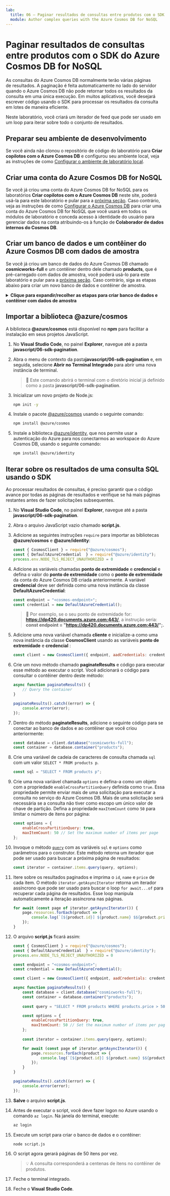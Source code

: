 ```yaml
---
lab:
  title: 06 – Paginar resultados de consultas entre produtos com o SDK do Azure Cosmos DB for NoSQL
  module: Author complex queries with the Azure Cosmos DB for NoSQL
---
```


# Paginar resultados de consultas entre produtos com o SDK do Azure Cosmos DB for NoSQL

As consultas do Azure Cosmos DB normalmente terão várias páginas de resultados. A paginação é feita automaticamente no lado do servidor quando o Azure Cosmos DB não pode retornar todos os resultados da consulta em uma única execução. Em muitos aplicativos, você desejará escrever código usando o SDK para processar os resultados da consulta em lotes de maneira eficiente.

Neste laboratório, você criará um iterador de feed que pode ser usado em um loop para iterar sobre todo o conjunto de resultados.

## Preparar seu ambiente de desenvolvimento

Se você ainda não clonou o repositório de código do laboratório para **Criar copilotos com o Azure Cosmos DB** e configurou seu ambiente local, veja as instruções de como [Configurar o ambiente de laboratório local](00-setup-lab-environment.md).

## Criar uma conta do Azure Cosmos DB for NoSQL

Se você já criou uma conta do Azure Cosmos DB for NoSQL para os laboratórios **Criar copilotos com o Azure Cosmos DB** neste site, poderá usá-la para este laboratório e pular para a [próxima seção](#create-azure-cosmos-db-database-and-container-with-sample-data). Caso contrário, veja as instruções de como [Configurar o Azure Cosmos DB](../../common/instructions/00-setup-cosmos-db.md) para criar uma conta do Azure Cosmos DB for NoSQL que você usará em todos os módulos de laboratório e conceda acesso à identidade do usuário para gerenciar dados na conta atribuindo-os à função de **Colaborador de dados internos do Cosmos DB**.

## Criar um banco de dados e um contêiner do Azure Cosmos DB com dados de amostra

Se você já criou um banco de dados do Azure Cosmos DB chamado **cosmicworks-full** e um contêiner dentro dele chamado **products**, que é pré-carregado com dados de amostra, você poderá usá-lo para este laboratório e pular para a [próxima seção](#import-the-azurecosmos-library). Caso contrário, siga as etapas abaixo para criar um novo banco de dados e contêiner de amostra.

<details markdown=1>
<summary markdown="span"><strong>Clique para expandir/recolher as etapas para criar banco de dados e contêiner com dados de amostra</strong></summary>

1. Dentro do recurso de conta do **Azure Cosmos DB** recém-criado, navegue até o painel do **Data Explorer**.

1. Na home page do **Data Explorer**, selecione **Lançar início rápido**.

1. No formulário **Novo contêiner**, insira os seguintes valores:

    - **Database id**: `cosmicworks-full`
    - **Container id**: `products`
    - **Chave de partição**: `/categoryId`
    - **Repositório analítico**: `Off`

1. Selecione **OK** para criar o novo contêiner. Esse processo levará um ou dois minutos enquanto cria os recursos e pré-carrega o contêiner com dados de produto de amostra.

1. Mantenha a guia do navegador aberta, pois voltaremos a ela mais tarde.

1. Volte ao **Visual Studio Code**.

</details>

## Importar a biblioteca @azure/cosmos

A biblioteca **@azure/cosmos** está disponível no **npm** para facilitar a instalação em seus projetos JavaScript.

1. No **Visual Studio Code**, no painel **Explorer**, navegue até a pasta **javascript/06-sdk-pagination**.

1. Abra o menu de contexto da pasta**javascript/06-sdk-pagination** e, em seguida, selecione **Abrir no Terminal Integrado** para abrir uma nova instância de terminal.

    > &#128221; Este comando abrirá o terminal com o diretório inicial já definido como a pasta **javascript/06-sdk-pagination**.

1. Inicializar um novo projeto de Node.js:

    ```bash
    npm init -y
    ```

1. Instale o pacote [@azure/cosmos][npmjs.com/package/@azure/cosmos] usando o seguinte comando:

    ```bash
    npm install @azure/cosmos
    ```

1. Instale a biblioteca [@azure/identity][npmjs.com/package/@azure/identity], que nos permite usar a autenticação do Azure para nos conectarmos ao workspace do Azure Cosmos DB, usando o seguinte comando:

    ```bash
    npm install @azure/identity
    ```

## Iterar sobre os resultados de uma consulta SQL usando o SDK

Ao processar resultados de consultas, é preciso garantir que o código avance por todas as páginas de resultados e verifique se há mais páginas restantes antes de fazer solicitações subsequentes.

1. No **Visual Studio Code**, no painel **Explorer**, navegue até a pasta **javascript/06-sdk-pagination**.

1. Abra o arquivo JavaScript vazio chamado **script.js**.

1. Adicione as seguintes instruções `require` para importar as bibliotecas **@azure/cosmos** e **@azure/identity**:

    ```javascript
    const { CosmosClient } = require("@azure/cosmos");
    const { DefaultAzureCredential  } = require("@azure/identity");
    process.env.NODE_TLS_REJECT_UNAUTHORIZED = 0
    ```

1. Adicione as variáveis chamadas **ponto de extremidade** e **credencial** e defina o valor do **ponto de extremidade** como o **ponto de extremidade** da conta do Azure Cosmos DB criada anteriormente. A variável **credencial** deve ser definida como uma nova instância da classe **DefaultAzureCredential**:

    ```javascript
    const endpoint = "<cosmos-endpoint>";
    const credential = new DefaultAzureCredential();
    ```

    > &#128221; Por exemplo, se o seu ponto de extremidade for: **https://dp420.documents.azure.com:443/**, a instrução seria: **const endpoint = "https://dp420.documents.azure.com:443/";.**

1. Adicione uma nova variável chamada **cliente** e inicialize-a como uma nova instância da classe **CosmosClient** usando as variáveis **ponto de extremidade** e **credencial** :

    ```javascript
    const client = new CosmosClient({ endpoint, aadCredentials: credential });
    ```

1. Crie um novo método chamado **paginateResults** e código para executar esse método ao executar o script. Você adicionará o código para consultar o contêiner dentro deste método:

    ```javascript
    async function paginateResults() {
        // Query the container
    }

    paginateResults().catch((error) => {
        console.error(error);
    });
    ```

1. Dentro do método **paginateResults**, adicione o seguinte código para se conectar ao banco de dados e ao contêiner que você criou anteriormente:

    ```javascript
    const database = client.database("cosmicworks-full");
    const container = database.container("products");
    ```

1. Crie uma variável de cadeia de caracteres de consulta chamada `sql` com um valor `SELECT * FROM products p`.

    ```javascript
    const sql = "SELECT * FROM products p";
    ```

1. Crie uma nova variável chamada `options` e defina-a como um objeto com a propriedade `enableCrossPartitionQuery` definida como `true`. Essa propriedade permite enviar mais de uma solicitação para executar a consulta no serviço do Azure Cosmos DB. Mais de uma solicitação será necessária se a consulta não tiver como escopo um único valor de chave de partição. Defina a propriedade `maxItemCount` como `50` para limitar o número de itens por página:

    ```javascript
    const options = {
        enableCrossPartitionQuery: true,
        maxItemCount: 50 // Set the maximum number of items per page
    };
    ```

1. Invoque o método [`query`](https://learn.microsoft.com/javascript/api/%40azure/cosmos/items?view=azure-node-latest#@azure-cosmos-items-query-1) com as variáveis `sql` e `options` como parâmetros para o construtor. Este método retorna um iterador que pode ser usado para buscar a próxima página de resultados:

    ```javascript
    const iterator = container.items.query(query, options);
    ```

1. Itere sobre os resultados paginados e imprima o `id`, `name` e `price` de cada item. O método `iterator.getAsyncIterator` retorna um iterador assíncrono que pode ser usado para buscar o loop `for await...of` para recuperar cada página de resultados. Esse loop manipula automaticamente a iteração assíncrona nas páginas.

    ```javascript
    for await (const page of iterator.getAsyncIterator()) {
        page.resources.forEach(product => {
            console.log(`[${product.id}] ${product.name} $${product.price.toFixed(2)}`);
        });
    }
    ```

1. O arquivo **script.js** ficará assim:

    ```javascript
    const { CosmosClient } = require("@azure/cosmos");
    const { DefaultAzureCredential  } = require("@azure/identity");
    process.env.NODE_TLS_REJECT_UNAUTHORIZED = 0

    const endpoint = "<cosmos-endpoint>";
    const credential = new DefaultAzureCredential();

    const client = new CosmosClient({ endpoint, aadCredentials: credential });

    async function paginateResults() {
        const database = client.database("cosmicworks-full");
        const container = database.container("products");
        
        const query = "SELECT * FROM products WHERE products.price > 500";

        const options = {
            enableCrossPartitionQuery: true,
            maxItemCount: 50 // Set the maximum number of items per page
        };
        
        const iterator = container.items.query(query, options);

        for await (const page of iterator.getAsyncIterator()) {
            page.resources.forEach(product => {
                console.log(`[${product.id}] ${product.name} $${product.price.toFixed(2)}`);
            });
        }
    }
    
    paginateResults().catch((error) => {
        console.error(error);
    });
    ```

1. **Salve** o arquivo **script.js**.

1. Antes de executar o script, você deve fazer logon no Azure usando o comando `az login`. Na janela do terminal, execute:

    ```bash
    az login
    ```

1. Execute um script para criar o banco de dados e o contêiner:

    ```bash
    node script.js
    ```

1. O script agora gerará páginas de 50 itens por vez.

    > &#128161; A consulta corresponderá a centenas de itens no contêiner de produtos.

1. Feche o terminal integrado.

1. Feche o **Visual Studio Code**.

[code.visualstudio.com/docs/getstarted]: https://code.visualstudio.com/docs/getstarted/tips-and-tricks
[npmjs.com/package/@azure/cosmos]: https://www.npmjs.com/package/@azure/cosmos
[npmjs.com/package/@azure/identity]: https://www.npmjs.com/package/@azure/identity
